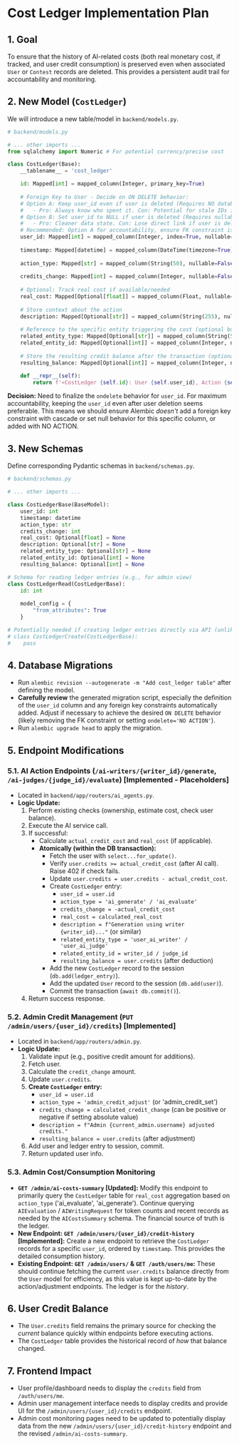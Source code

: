 # Cost Ledger Implementation Plan

## 1. Goal

To ensure that the history of AI-related costs (both real monetary cost, if tracked, and user credit consumption) is preserved even when associated `User` or `Contest` records are deleted. This provides a persistent audit trail for accountability and monitoring.

## 2. New Model (`CostLedger`)

We will introduce a new table/model in `backend/models.py`.

```python
# backend/models.py

# ... other imports ...
from sqlalchemy import Numeric # For potential currency/precise cost

class CostLedger(Base):
    __tablename__ = 'cost_ledger'

    id: Mapped[int] = mapped_column(Integer, primary_key=True)
    
    # Foreign Key to User - Decide on ON DELETE behavior:
    # Option A: Keep user_id even if user is deleted (Requires NO database constraint)
    #   - Pro: Always know who spent it. Con: Potential for stale IDs if user is purged later.
    # Option B: Set user_id to NULL if user is deleted (Requires nullable=True and DB ON DELETE SET NULL)
    #   - Pro: Cleaner data state. Con: Lose direct link if user is deleted.
    # Recommended: Option A for accountability, ensure FK constraint is NOT added by Alembic, or added with NO ACTION.
    user_id: Mapped[int] = mapped_column(Integer, index=True, nullable=False) # Or ForeignKey('user.id', ondelete='SET NULL') ?
    
    timestamp: Mapped[datetime] = mapped_column(DateTime(timezone=True), index=True, default=lambda: datetime.now(timezone.utc))
    
    action_type: Mapped[str] = mapped_column(String(50), nullable=False, index=True) # e.g., 'ai_evaluate', 'ai_generate', 'admin_credit_assign', 'initial_credit'
    
    credits_change: Mapped[int] = mapped_column(Integer, nullable=False) # Amount credits changed by (negative for deduction, positive for assignment)
    
    # Optional: Track real cost if available/needed
    real_cost: Mapped[Optional[float]] = mapped_column(Float, nullable=True) # Or Numeric for precision
    
    # Store context about the action
    description: Mapped[Optional[str]] = mapped_column(String(255), nullable=True) # e.g., "Evaluation for Contest 123", "Generation by Writer 45"
    
    # Reference to the specific entity triggering the cost (optional but helpful)
    related_entity_type: Mapped[Optional[str]] = mapped_column(String(50), nullable=True) # e.g., 'contest', 'ai_evaluation', 'ai_writing_request', 'user_ai_judge', 'user_ai_writer'
    related_entity_id: Mapped[Optional[int]] = mapped_column(Integer, nullable=True)
    
    # Store the resulting credit balance after the transaction (optional, for easier history view)
    resulting_balance: Mapped[Optional[int]] = mapped_column(Integer, nullable=True)

    def __repr__(self):
        return f'<CostLedger {self.id}: User {self.user_id}, Action {self.action_type}, Change {self.credits_change}>'

```

**Decision:** Need to finalize the `ondelete` behavior for `user_id`. For maximum accountability, keeping the `user_id` even after user deletion seems preferable. This means we should ensure Alembic *doesn't* add a foreign key constraint with cascade or set null behavior for this specific column, or added with NO ACTION.

## 3. New Schemas

Define corresponding Pydantic schemas in `backend/schemas.py`.

```python
# backend/schemas.py

# ... other imports ...

class CostLedgerBase(BaseModel):
    user_id: int
    timestamp: datetime
    action_type: str
    credits_change: int
    real_cost: Optional[float] = None
    description: Optional[str] = None
    related_entity_type: Optional[str] = None
    related_entity_id: Optional[int] = None
    resulting_balance: Optional[int] = None

# Schema for reading ledger entries (e.g., for admin view)
class CostLedgerRead(CostLedgerBase):
    id: int
    
    model_config = {
        "from_attributes": True
    }

# Potentially needed if creating ledger entries directly via API (unlikely?)
# class CostLedgerCreate(CostLedgerBase):
#    pass 

```

## 4. Database Migrations

*   Run `alembic revision --autogenerate -m "Add cost_ledger table"` after defining the model.
*   **Carefully review** the generated migration script, especially the definition of the `user_id` column and any foreign key constraints automatically added. Adjust if necessary to achieve the desired `ON DELETE` behavior (likely removing the FK constraint or setting `ondelete='NO ACTION'`).
*   Run `alembic upgrade head` to apply the migration.

## 5. Endpoint Modifications

### 5.1. AI Action Endpoints (`/ai-writers/{writer_id}/generate`, `/ai-judges/{judge_id}/evaluate`) [Implemented - Placeholders]

*   Located in `backend/app/routers/ai_agents.py`.
*   **Logic Update:**
    1.  Perform existing checks (ownership, estimate cost, check user balance).
    2.  Execute the AI service call.
    3.  If successful:
        *   Calculate `actual_credit_cost` and `real_cost` (if applicable).
        *   **Atomically (within the DB transaction):**
            *   Fetch the user with `select...for_update()`.
            *   Verify `user.credits >= actual_credit_cost` (after AI call). Raise 402 if check fails.
            *   Update `user.credits = user.credits - actual_credit_cost`.
            *   Create `CostLedger` entry:
                *   `user_id = user.id`
                *   `action_type = 'ai_generate' / 'ai_evaluate'`
                *   `credits_change = -actual_credit_cost`
                *   `real_cost = calculated_real_cost`
                *   `description = f"Generation using writer {writer_id}..."` (or similar)
                *   `related_entity_type = 'user_ai_writer' / 'user_ai_judge'`
                *   `related_entity_id = writer_id / judge_id`
                *   `resulting_balance = user.credits` (after deduction)
            *   Add the new `CostLedger` record to the session (`db.add(ledger_entry)`).
            *   Add the updated `User` record to the session (`db.add(user)`).
            *   Commit the transaction (`await db.commit()`).
    4.  Return success response.

### 5.2. Admin Credit Management (`PUT /admin/users/{user_id}/credits`) [Implemented]

*   Located in `backend/app/routers/admin.py`.
*   **Logic Update:**
    1.  Validate input (e.g., positive credit amount for additions).
    2.  Fetch user.
    3.  Calculate the `credit_change` amount.
    4.  Update `user.credits`.
    5.  **Create `CostLedger` entry:**
        *   `user_id = user.id`
        *   `action_type = 'admin_credit_adjust'` (or 'admin_credit_set')
        *   `credits_change = calculated_credit_change` (can be positive or negative if setting absolute value)
        *   `description = f"Admin {current_admin.username} adjusted credits."`
        *   `resulting_balance = user.credits` (after adjustment)
    6.  Add user and ledger entry to session, commit.
    7.  Return updated user info.

### 5.3. Admin Cost/Consumption Monitoring

*   **`GET /admin/ai-costs-summary` [Updated]:** Modify this endpoint to primarily query the `CostLedger` table for `real_cost` aggregation based on `action_type` ('ai\_evaluate', 'ai\_generate'). Continue querying `AIEvaluation` / `AIWritingRequest` for token counts and recent records as needed by the `AICostsSummary` schema. The financial source of truth is the ledger.
*   **New Endpoint: `GET /admin/users/{user_id}/credit-history` [Implemented]:** Create a new endpoint to retrieve the `CostLedger` records for a specific `user_id`, ordered by `timestamp`. This provides the detailed consumption history.
*   **Existing Endpoint: `GET /admin/users/` & `GET /auth/users/me`:** These should continue fetching the current `user.credits` balance directly from the `User` model for efficiency, as this value is kept up-to-date by the action/adjustment endpoints. The ledger is for the *history*.

## 6. User Credit Balance

*   The `User.credits` field remains the primary source for checking the *current* balance quickly within endpoints before executing actions.
*   The `CostLedger` table provides the historical record of *how* that balance changed.

## 7. Frontend Impact

*   User profile/dashboard needs to display the `credits` field from `/auth/users/me`.
*   Admin user management interface needs to display credits and provide UI for the `/admin/users/{user_id}/credits` endpoint.
*   Admin cost monitoring pages need to be updated to potentially display data from the new `/admin/users/{user_id}/credit-history` endpoint and the revised `/admin/ai-costs-summary`. 